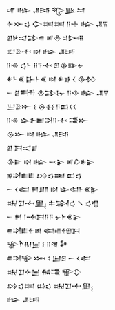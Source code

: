 <div class='block'>
<div class='line'>𒋬 𒈗 𒂗𒅀 𒈜𒆥𒁺</div>
<div class='line'>𒅆𒁍𒌓 𒀖𒌅𒌅 𒀀𒈾 𒈗 𒂗𒐊</div>
<div class='line'>𒇻𒃻𒀊𒁉𒌑 𒅖𒁲 𒄑𒄖𒍝</div>
<div class='line'>𒊬𒊒𒋾 𒊭 𒈗 𒂗𒅀</div>
<div class='line'>𒀀𒈾 𒌓𒈨 𒍝𒀀𒋾 𒇻𒆠𒅔𒉡</div>
<div class='line'>𒀭𒈨𒌍 𒃲𒈨𒌍 𒊭 𒀭𒂊 𒌋 𒆠𒁴</div>
<div class='line'>𒀸 𒆪𒌦 𒊮𒁉𒋙𒉡 𒀀𒈾 𒈗 𒂗𒐊</div>
<div class='line'>𒌨𒊒𒁍 𒑱 𒁲𒈬 𒀀𒆗𒌋𒌋</div>
<div class='line'>𒀀𒈾 𒇽𒉿𒆤𒋫𒀀𒋾 𒃮𒁍</div>
<div class='line'>𒊮𒁍 𒊭 𒈗 𒂗𒅀</div>
<div class='line'>𒇻 𒁕𒀊𒋗</div>
<div class='line'>𒆠𒄿 𒊭 𒈗 𒁁𒉌 𒅖𒁓𒀭𒉌</div>
<div class='line'>𒂊𒋫𒉺𒀾 𒋳𒌓𒌅 𒆗𒌓</div>
<div class='line'>𒀸 𒌋𒅗 𒂍𒋗𒈫 𒊭 𒇽𒊕𒈨𒌍𒉌</div>
<div class='line'>𒊻𒋛𒋾𒅅 𒉺𒋆𒌓 𒑳 𒌓𒆑</div>
<div class='line'>𒀸 𒂍 𒁹𒁄𒁕𒀀𒀀 𒉡𒈨𒌍𒉌</div>
<div class='line'>𒌑𒋫𒀾𒅆𒅖 𒅗𒈛𒅇𒁕</div>
<div class='line'>𒊌𒋻𒊑𒅁 𒑱 𒍝𒇴 𒀯</div>
<div class='line'>𒌑𒋫𒊍𒈲 𒑱 𒌨𒆪 𒀸 𒌋𒅗</div>
<div class='line'>𒊻𒋛𒅆𒅁 𒄀𒃮 𒊌𒁷</div>
<div class='line'>𒋳𒌓𒌅 𒆗𒌓 𒊻𒋛𒋾𒅅</div>
<div class='line'>𒈗 𒂗𒅀</div>
</div>